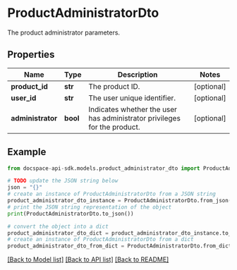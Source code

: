 # ProductAdministratorDto
The product administrator parameters.

## Properties

Name | Type | Description | Notes
------------ | ------------- | ------------- | -------------
**product_id** | **str** | The product ID. | [optional] 
**user_id** | **str** | The user unique identifier. | [optional] 
**administrator** | **bool** | Indicates whether the user has administrator privileges for the product. | [optional] 

## Example

```python
from docspace-api-sdk.models.product_administrator_dto import ProductAdministratorDto

# TODO update the JSON string below
json = "{}"
# create an instance of ProductAdministratorDto from a JSON string
product_administrator_dto_instance = ProductAdministratorDto.from_json(json)
# print the JSON string representation of the object
print(ProductAdministratorDto.to_json())

# convert the object into a dict
product_administrator_dto_dict = product_administrator_dto_instance.to_dict()
# create an instance of ProductAdministratorDto from a dict
product_administrator_dto_from_dict = ProductAdministratorDto.from_dict(product_administrator_dto_dict)
```
[[Back to Model list]](../README.md#documentation-for-models) [[Back to API list]](../README.md#documentation-for-api-endpoints) [[Back to README]](../README.md)


